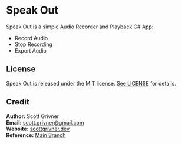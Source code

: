 # Speak Out

Speak Out is a simple Audio Recorder and Playback C# App:
- Record Audio
- Stop Recording
- Export Audio

## License
Speak Out is released under the MIT license. [See LICENSE](https://github.com/scottgriv/Speak-Out/blob/main/LICENSE) for details.

## Credit
**Author:** Scott Grivner <br>
**Email:** scott.grivner@gmail.com <br>
**Website:** [scottgrivner.dev](https://www.scottgriv.dev) <br>
**Reference:** [Main Branch](https://github.com/scottgriv/Speak-Out)
